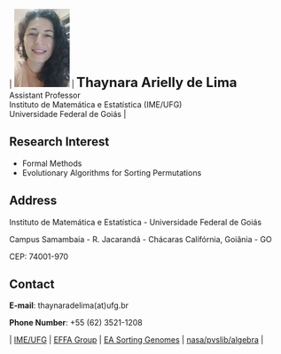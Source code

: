 | <img src="foto2.jpg" alt="drawing" width="100"/> | **<font size="+2">Thaynara Arielly de Lima</font>**<br>Assistant Professor<br>Instituto de Matemática e Estatística (IME/UFG)<br>Universidade Federal de Goiás |


## Research Interest

- Formal Methods
- Evolutionary Algorithms for Sorting Permutations
 

## Address

Instituto de Matemática e Estatística - Universidade Federal de Goiás

Campus Samambaia - R. Jacarandá - Chácaras Califórnia, Goiânia - GO

CEP: 74001-970

## Contact
**E-mail**: thaynaradelima(at)ufg.br

**Phone Number**: +55 (62) 3521-1208

 | [IME/UFG](http://www.ime.ufg.br) | [EFFA Group](https://ww2.inf.ufg.br/~daniel/effa/) | [EA Sorting Genomes](http://genoma.cic.unb.br) | [nasa/pvslib/algebra](https://github.com/nasa/pvslib/tree/master/algebra) | 



